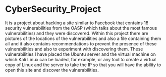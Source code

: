 # CyberSecurity_Project

It is a project about hacking a site similar to Facebook that contains 18 security vulnerabilities from the OASP (which talks about the most famous vulnerabilities) and they were discovered. Within this project there are pictures of the locations of the vulnerabilities and also a file containing them all and it also contains recommendations to prevent the presence of these vulnerabilities and also to experiment with discovering them. These vulnerabilities I have placed the Ubuntu server and the virtual machine on which Kali Linux can be loaded, for example, or any tool to create a virtual copy of Linux and the server to take the IP so that you will have the ability to open this site and discover the vulnerabilities.
